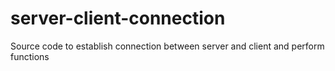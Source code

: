 # server-client-connection
Source code to establish connection between server and client and perform functions
